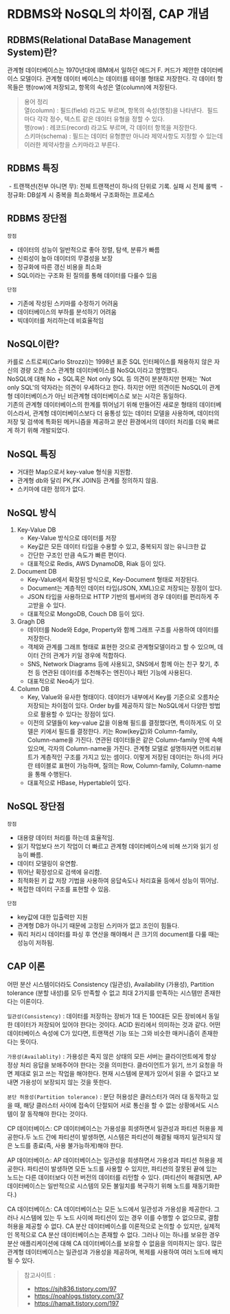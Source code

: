 # RDBMS와 NoSQL의 차이점, CAP 개념
## RDBMS(Relational DataBase Management System)란?
관계형 데이터베이스는 1970년대에 IBM에서 일하던 에드거 F. 커드가 제안한 데이터베이스 모델이다.
관계형 데이터 베이스는 데이터를 테이블 형태로 저장한다.
각 데이터 항목들은 행(row)에 저장되고, 항목의 속성은 열(column)에 저장된다.

> 용어 정리 <br>
열(column) : 필드(field) 라고도 부르며, 항목의 속성(명칭)을 나타낸다.  필드 마다 각각 정수, 텍스트 같은 데이터 유형을 정할 수 있다. <br>
행(row) : 레코드(record) 라고도 부르며, 각 데이터 항목을 저장한다. <br>
스키마(schema) : 필드는 데이터 유형뿐만 아니라 제약사항도 지정할 수 있는데 이러한 제약사항을 스키마라고 부른다. 

## RDBMS 특징
 - 트랜잭션(전부 아니면 무): 전체 트랜잭션이 하나의 단위로 기록. 실패 시 전체 롤백
 - 정규화: DB설계 시 중복을 최소화해서 구조화하는 프로세스

## RDBMS 장단점
```장점```
- 데이터의 성능이 일반적으로 좋아 정렬, 탐색, 분류가 빠름
- 신뢰성이 높아 데이터의 무결성을 보장
- 정규화에 따른 갱신 비용을 최소화
- SQL이라는 구조화 된 질의를 통해 데이터를 다룰수 있음

```단점```
- 기존에 작성된 스키마를 수정하기 어려움
- 데이터베이스의 부하를 분석하기 어려움
- 빅데이터를 처리하는데 비효율적임

## NoSQL이란?
카를로 스트로찌(Carlo Strozzi)는 1998년 표준 SQL 인터페이스를 채용하지 않은 자신의 경량 오픈 소스 관계형 데이터베이스를 NoSQL이라고 명명했다. <br>
NoSQL에 대해 No + SQL혹은 Not only SQL 등 의견이 분분하지만 현재는 'Not only SQL'의 약자라는 의견이 우세하다고 한다. 하지만 어떤 의견이든 NoSQL이 관계형 데이터베이스가 아닌 비관계형 데이터베이스로 보는 시각은 동일하다. <br>
기존의 관계형 데이터베이스의 한계를 뛰어넘기 위해 만들어진 새로운 형태의 데이터베이스라서,
관계형 데이터베이스보다 더 융통성 있는 데이터 모델을 사용하며, 데이터의 저장 및 검색에 특화된 메커니즘을 제공하고 분산 환경에서의 데이터 처리를 더욱 빠르게 하기 위해 개발되었다.

## NoSQL 특징
- 거대한 Map으로서 key-value 형식을 지원함.
- 관계형 db와 달리 PK,FK JOIN등 관계를 정의하지 않음.
- 스키마에 대한 정의가 없다.

## NoSQL 방식 
1. Key-Value DB
   - Key-Value 방식으로 데이터를 저장
   - Key값은 모든 데이터 타입을 수용할 수 있고, 중복되지 않는 유니크한 값
   - 간단한 구조인 만큼 속도가 빠른 편이다.
   - 대표적으로 Redis, AWS DynamoDB, Riak 등이 있다.
2. Document DB
   - Key-Value에서 확장된 방식으로, Key-Document 형태로 저장된다.
   - Document는 계층적인 데이터 타입(JSON, XML)으로 저장되는 장점이 있다.
   - JSON 타입을 사용하므로 HTTP 기반의 웹서버의 경우 데이터를 편리하게 주고받을 수 있다.
   - 대표적으로 MongoDB, Couch DB 등이 있다.
3. Gragh DB
   - 데이터를 Node와 Edge, Property와 함께 그래프 구조를 사용하여 데이터를 저장한다.
   - 객체와 관계를 그래프 형태로 표현한 것으로 관계형모델이라고 할 수 있으며, 데이터 간의 관계가 키일 경우에 적합하다.
   - SNS, Network Diagrams 등에 사용되고, SNS에서 함께 아는 친구 찾기, 추천 등 연관된 데이터를 추천해주는 엔진이나 패턴 기능에 사용된다.
   - 대표적으로 Neo4j가 있다.
4. Column DB
   - Key, Value와 유사한 형태이다. 데이터가 내부에서 Key를 기준으로 오름차순 저장되는 차이점이 있다. Order by를 제공하지 않는 NoSQL에서 다양한 방법으로 활용할 수 있다는 장점이 있다.
   - 이전의 모델들이 key-value 값을 이용해 필드를 결정했다면, 특이하게도 이 모델은 키에서 필드를 결정한다. 키는 Row(key값)와 Column-family, Column-name을 가진다. 연관된 데이터들은 같은 Column-family 안에 속해 있으며, 각자의 Column-name을 가진다. 관계형 모델로 설명하자면 어트리뷰트가 계층적인 구조를 가지고 있는 셈이다. 이렇게 저장된 데이터는 하나의 커다란 테이블로 표현이 가능하며, 질의는 Row, Column-family, Column-name을 통해 수행된다.
   - 대표적으로 HBase, Hypertable이 있다.

## NoSQL 장단점
```장점```
- 대용량 데이터 처리를 하는데 효율적임.
- 읽기 작업보다 쓰기 작업이 더 빠르고 관계형 데이터베이스에 비해 쓰기와 읽기 성능이 빠름.
- 데이터 모델링이 유연함.
- 뛰어난 확장성으로 검색에 유리함.
- 최적화된 키 값 저장 기법을 사용하여 응답속도나 처리효율 등에서 성능이 뛰어남.
- 복잡한 데이터 구조를 표현할 수 있음.

```단점```
- key값에 대한 입출력만 지원
- 관계형 DB가 아니기 때문에 고정된 스키마가 없고 조인이 힘들다.
- 쿼리 처리시 데이터를 파싱 후 연산을 해야해서 큰 크기의 document를 다룰 때는 성능이 저하됨.

## CAP 이론
어떤 분산 시스템이더라도 Consistency (일관성), Availability (가용성), Partition tolerance (분할 내성)를 모두 만족할 수 없고 최대 2가지를 만족하는 시스템만 존재한다는 이론이다. 

```일관성(Consistency)``` : 데이터를 저장하는 장비가 1대 든 100대든 모든 장비에서 동일한 데이터가 저장되어 있어야 한다는 것이다. ACID 원리에서 의미하는 것과 같다. 어떤 데이터베이스 속성에 C가 있다면, 트랜잭션 기능 또는 그와 비슷한 매커니즘이 존재한다는 뜻이다.

```가용성(Availablity)``` : 가용성은 죽지 않은 상태의 모든 서버는 클라이언트에게 항상 정상 처리 응답을 보애주어야 한다는 것을 의미한다. 클라이언트가 읽기, 쓰기 요청을 하면 제대로 읽고 쓰는 작업을 해야한다. 현재 시스템에 문제가 있어서 읽을 수 없다고 보내면 가용성이 보장되지 않는 것을 뜻한다.

```분단 허용성(Partition tolerance)``` : 분단 허용성은 클러스터가 여러 대 동작하고 있을 때, 해당 클러스터 사이에 접속이 단절되어 서로 통신을 할 수 없는 상황에서도 시스템이 잘 동작해야 한다는 것이다.

CP 데이터베이스: CP 데이터베이스는 가용성을 희생하면서 일관성과 파티션 허용을 제공한다.두 노드 간에 파티션이 발생하면, 시스템은 파티션이 해결될 때까지 일관되지 않은 노드를 종료(즉, 사용 불가능하게)해야 한다.

AP 데이터베이스: AP 데이터베이스는 일관성을 희생하면서 가용성과 파티션 허용을 제공한다. 파티션이 발생하면 모든 노드를 사용할 수 있지만, 파티션의 잘못된 끝에 있는 노드는 다른 데이터보다 이전 버전의 데이터를 리턴할 수 있다. (파티션이 해결되면, AP 데이터베이스는 일반적으로 시스템의 모든 불일치를 복구하기 위해 노드를 재동기화한다.)

CA 데이터베이스: CA 데이터베이스는 모든 노드에서 일관성과 가용성을 제공한다. 그러나 시스템에 있는 두 노드 사이에 파티션이 있는 경우 이를 수행할 수 없으므로, 결함 허용을 제공할 수 없다. CA 분산 데이터베이스를 이론적으로 논의할 수 있지만, 실제적인 목적으로 CA 분산 데이터베이스는 존재할 수 없다. 그러나 이는 하나를 보유한 경우 분산 애플리케이션에 대해 CA 데이터베이스를 보유할 수 없음을 의미하지는 않다. 많은 관계형 데이터베이스는 일관성과 가용성을 제공하며, 복제를 사용하여 여러 노드에 배치될 수 있다.

> 참고사이트 : 
> - https://sjh836.tistory.com/97
> - https://noahlogs.tistory.com/37
> - https://hamait.tistory.com/197